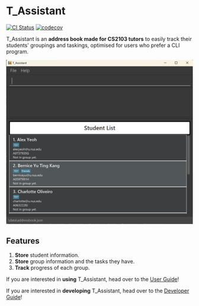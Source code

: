 # T_Assistant

[![CI Status](https://github.com/AY2425S1-CS2103-F12-2/tp/workflows/Java%20CI/badge.svg)](https://github.com/AY2425S1-CS2103-F12-2/tp/actions)
[![codecov](https://codecov.io/gh/nus-cs2103-AY2425S1/tp/graph/badge.svg?token=JA7RQH158C)](https://codecov.io/gh/nus-cs2103-AY2425S1/tp)

T_Assistant is an **address book made for CS2103 tutors** to easily track their students' groupings and taskings, optimised for users who prefer a CLI program.

![Ui](docs/images/Ui.png)

## Features

1. **Store** student information.
2. **Store** group information and the tasks they have.
3. **Track** progress of each group.


If you are interested in **using** T_Assistant, head over to the [User Guide](https://ay2425s1-cs2103-f12-2.github.io/tp/)!

If you are interested in **developing** T_Assistant, head over to the [Developer Guide](https://ay2425s1-cs2103-f12-2.github.io/tp/DeveloperGuide.html)!


